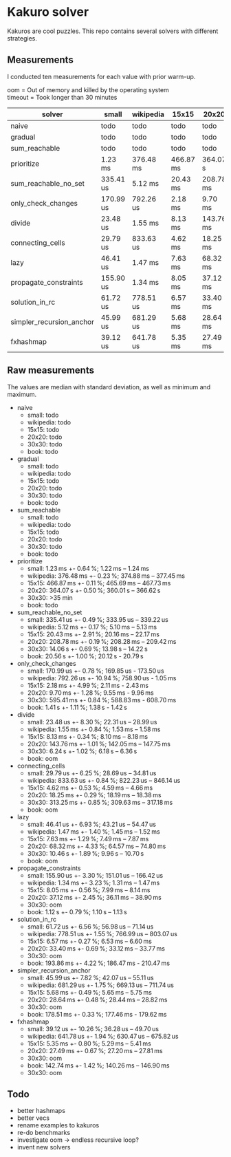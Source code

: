# Kakuro solver

Kakuros are cool puzzles.
This repo contains several solvers with different strategies.

## Measurements

I conducted ten measurements for each value with prior warm-up.

oom = Out of memory and killed by the operating system  
timeout = Took longer than 30 minutes

solver                   | small     | wikipedia | 15x15     | 20x20     | 30x30      | book       |
-------------------------|-----------|-----------|-----------|-----------|------------|------------|
naive                    | todo      | todo      | todo      | todo      | todo       | todo       |
gradual                  | todo      | todo      | todo      | todo      | todo       | todo       |
sum_reachable            | todo      | todo      | todo      | todo      | todo       | todo       |
prioritize               |   1.23 ms | 376.48 ms | 466.87 ms | 364.07 s  | timeout    | todo       |
sum_reachable_no_set     | 335.41 us |   5.12 ms |  20.43 ms | 208.78 ms |   14.06 s  |  20.56 s   |
only_check_changes       | 170.99 us | 792.26 us |   2.18 ms |   9.70 ms |  595.41 ms |   1.41 s   |
divide                   |  23.48 us |   1.55 ms |   8.13 ms | 143.76 ms |    6.24 s  | oom        |
connecting_cells         |  29.79 us | 833.63 us |   4.62 ms |  18.25 ms |  313.25 ms | oom        |
lazy                     |  46.41 us |   1.47 ms |   7.63 ms |  68.32 ms |   10.46 s  | oom        |
propagate_constraints    | 155.90 us |   1.34 ms |   8.05 ms |  37.12 ms | oom        |   1.12 s   |
solution_in_rc           |  61.72 us | 778.51 us |   6.57 ms |  33.40 ms | oom        | 193.86 ms  |
simpler_recursion_anchor |  45.99 us | 681.29 us |   5.68 ms |  28.64 ms | oom        | 178.51 ms  |
fxhashmap                |  39.12 us | 641.78 us |   5.35 ms |  27.49 ms | oom        | 142.74 ms  |

## Raw measurements

The values are median with standard deviation, as well as minimum and maximum.

- naive
  - small: todo
  - wikipedia: todo
  - 15x15: todo
  - 20x20: todo
  - 30x30: todo
  - book: todo
- gradual
  - small: todo
  - wikipedia: todo
  - 15x15: todo
  - 20x20: todo
  - 30x30: todo
  - book: todo
- sum_reachable
  - small: todo
  - wikipedia: todo
  - 15x15: todo
  - 20x20: todo
  - 30x30: todo
  - book: todo
- prioritize
  - small: 1.23 ms +- 0.64 %; 1.22 ms – 1.24 ms
  - wikipedia: 376.48 ms +- 0.23 %; 374.88 ms – 377.45 ms
  - 15x15: 466.87 ms +- 0.11 %; 465.69 ms – 467.73 ms
  - 20x20: 364.07 s +- 0.50 %; 360.01 s – 366.62 s
  - 30x30: >35 min
  - book: todo
- sum_reachable_no_set
  - small: 335.41 us +- 0.49 %; 333.95 us – 339.22 us
  - wikipedia: 5.12 ms +- 0.17 %; 5.10 ms – 5.13 ms
  - 15x15: 20.43 ms +- 2.91 %; 20.16 ms – 22.17 ms
  - 20x20: 208.78 ms +- 0.19 %; 208.28 ms – 209.42 ms
  - 30x30: 14.06 s +- 0.69 %; 13.98 s – 14.22 s
  - book: 20.56 s +- 1.00 %; 20.12 s - 20.79 s
- only_check_changes
  - small: 170.99 us +- 0.78 %; 169.85 us - 173.50 us
  - wikipedia: 792.26 us +- 10.94 %; 758.90 us - 1.05 ms
  - 15x15: 2.18 ms +- 4.99 %; 2.11 ms - 2.43 ms
  - 20x20: 9.70 ms +- 1.28 %; 9.55 ms - 9.96 ms
  - 30x30: 595.41 ms +- 0.84 %; 588.83 ms - 608.70 ms
  - book: 1.41 s +- 1.11 %; 1.38 s - 1.42 s
- divide
  - small: 23.48 us +- 8.30 %; 22.31 us – 28.99 us
  - wikipedia: 1.55 ms +- 0.84 %; 1.53 ms – 1.58 ms
  - 15x15: 8.13 ms +- 0.34 %; 8.10 ms – 8.18 ms
  - 20x20: 143.76 ms +- 1.01 %; 142.05 ms – 147.75 ms
  - 30x30: 6.24 s +- 1.02 %; 6.18 s – 6.36 s
  - book: oom
- connecting_cells
  - small: 29.79 us +- 6.25 %; 28.69 us – 34.81 us
  - wikipedia: 833.63 us +- 0.84 %; 822.23 us – 846.14 us
  - 15x15: 4.62 ms +- 0.53 %; 4.59 ms – 4.66 ms
  - 20x20: 18.25 ms +- 0.29 %; 18.19 ms – 18.38 ms
  - 30x30: 313.25 ms +- 0.85 %; 309.63 ms – 317.18 ms
  - book: oom
- lazy
  - small: 46.41 us +- 6.93 %; 43.21 us – 54.47 us
  - wikipedia: 1.47 ms +- 1.40 %; 1.45 ms – 1.52 ms
  - 15x15: 7.63 ms +- 1.29 %; 7.49 ms – 7.87 ms
  - 20x20: 68.32 ms +- 4.33 %; 64.57 ms – 74.80 ms
  - 30x30: 10.46 s +- 1.89 %; 9.96 s – 10.70 s
  - book: oom
- propagate_constraints
  - small: 155.90 us +- 3.30 %; 151.01 us – 166.42 us
  - wikipedia: 1.34 ms +- 3.23 %; 1.31 ms – 1.47 ms
  - 15x15: 8.05 ms +- 0.56 %; 7.99 ms – 8.14 ms
  - 20x20: 37.12 ms +- 2.45 %; 36.11 ms – 38.90 ms
  - 30x30: oom
  - book: 1.12 s +- 0.79 %; 1.10 s – 1.13 s
- solution_in_rc
  - small: 61.72 us +- 6.56 %; 56.98 us – 71.14 us
  - wikipedia: 778.51 us +- 1.55 %; 766.99 us – 803.07 us
  - 15x15: 6.57 ms +- 0.27 %; 6.53 ms – 6.60 ms
  - 20x20: 33.40 ms +- 0.69 %; 33.12 ms – 33.77 ms
  - 30x30: oom
  - book: 193.86 ms +- 4.22 %; 186.47 ms - 210.47 ms
- simpler_recursion_anchor
  - small: 45.99 us +- 7.82 %; 42.07 us – 55.11 us
  - wikipedia: 681.29 us +- 1.75 %; 669.13 us – 711.74 us
  - 15x15: 5.68 ms +- 0.49 %; 5.65 ms – 5.75 ms
  - 20x20: 28.64 ms +- 0.48 %; 28.44 ms – 28.82 ms
  - 30x30: oom
  - book: 178.51 ms +- 0.33 %; 177.46 ms - 179.62 ms
- fxhashmap
  - small: 39.12 us +- 10.26 %; 36.28 us – 49.70 us
  - wikipedia: 641.78 us +- 1.94 %; 630.47 us – 675.82 us
  - 15x15: 5.35 ms +- 0.80 %; 5.29 ms – 5.41 ms
  - 20x20: 27.49 ms +- 0.67 %; 27.20 ms – 27.81 ms
  - 30x30: oom
  - book: 142.74 ms +- 1.42 %; 140.26 ms – 146.90 ms
  - 30x30: oom

## Todo

- better hashmaps
- better vecs
- rename examples to kakuros
- re-do benchmarks
- investigate oom -> endless recursive loop?
- invent new solvers
